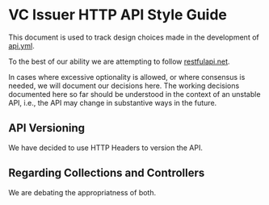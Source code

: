 # VC Issuer HTTP API Style Guide

This document is used to track design choices made in the development of [api.yml](./api.yml).

To the best of our ability we are attempting to follow [restfulapi.net](https://restfulapi.net/).

In cases where excessive optionality is allowed, or where consensus is needed, we will document our decisions here. The working decisions documented here so far should be understood in the context of an unstable API, i.e., the API may change in substantive ways in the future.

## API Versioning

We have decided to use HTTP Headers to version the API.

## Regarding Collections and Controllers

We are debating the appropriatness of both.
